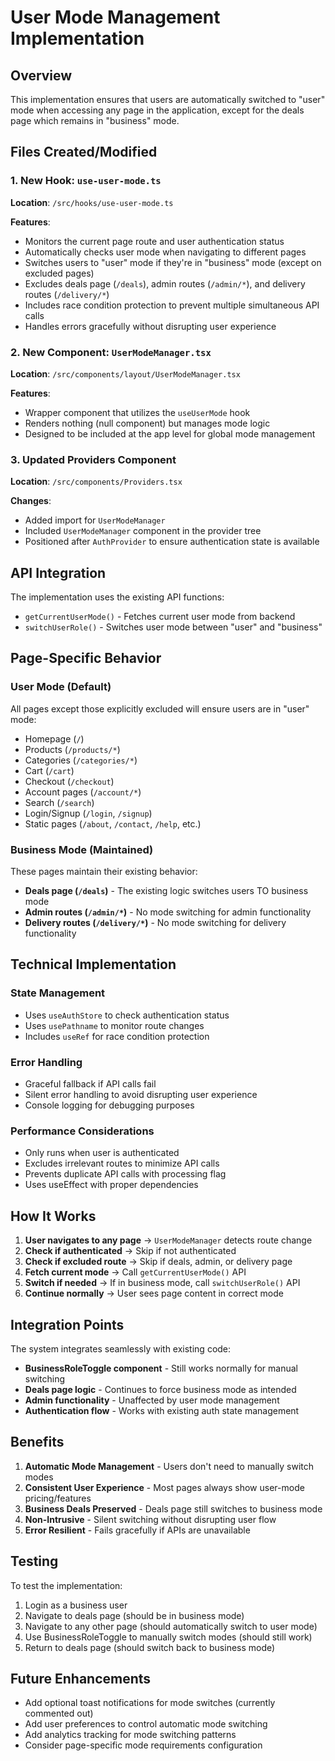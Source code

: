 # User Mode Management Implementation

## Overview

This implementation ensures that users are automatically switched to "user" mode when accessing any page in the application, except for the deals page which remains in "business" mode.

## Files Created/Modified

### 1. New Hook: `use-user-mode.ts`

**Location**: `/src/hooks/use-user-mode.ts`

**Features**:

- Monitors the current page route and user authentication status
- Automatically checks user mode when navigating to different pages
- Switches users to "user" mode if they're in "business" mode (except on excluded pages)
- Excludes deals page (`/deals`), admin routes (`/admin/*`), and delivery routes (`/delivery/*`)
- Includes race condition protection to prevent multiple simultaneous API calls
- Handles errors gracefully without disrupting user experience

### 2. New Component: `UserModeManager.tsx`

**Location**: `/src/components/layout/UserModeManager.tsx`

**Features**:

- Wrapper component that utilizes the `useUserMode` hook
- Renders nothing (null component) but manages mode logic
- Designed to be included at the app level for global mode management

### 3. Updated Providers Component

**Location**: `/src/components/Providers.tsx`

**Changes**:

- Added import for `UserModeManager`
- Included `UserModeManager` component in the provider tree
- Positioned after `AuthProvider` to ensure authentication state is available

## API Integration

The implementation uses the existing API functions:

- `getCurrentUserMode()` - Fetches current user mode from backend
- `switchUserRole()` - Switches user mode between "user" and "business"

## Page-Specific Behavior

### User Mode (Default)

All pages except those explicitly excluded will ensure users are in "user" mode:

- Homepage (`/`)
- Products (`/products/*`)
- Categories (`/categories/*`)
- Cart (`/cart`)
- Checkout (`/checkout`)
- Account pages (`/account/*`)
- Search (`/search`)
- Login/Signup (`/login`, `/signup`)
- Static pages (`/about`, `/contact`, `/help`, etc.)

### Business Mode (Maintained)

These pages maintain their existing behavior:

- **Deals page (`/deals`)** - The existing logic switches users TO business mode
- **Admin routes (`/admin/*`)** - No mode switching for admin functionality
- **Delivery routes (`/delivery/*`)** - No mode switching for delivery functionality

## Technical Implementation

### State Management

- Uses `useAuthStore` to check authentication status
- Uses `usePathname` to monitor route changes
- Includes `useRef` for race condition protection

### Error Handling

- Graceful fallback if API calls fail
- Silent error handling to avoid disrupting user experience
- Console logging for debugging purposes

### Performance Considerations

- Only runs when user is authenticated
- Excludes irrelevant routes to minimize API calls
- Prevents duplicate API calls with processing flag
- Uses useEffect with proper dependencies

## How It Works

1. **User navigates to any page** → `UserModeManager` detects route change
2. **Check if authenticated** → Skip if not authenticated
3. **Check if excluded route** → Skip if deals, admin, or delivery page
4. **Fetch current mode** → Call `getCurrentUserMode()` API
5. **Switch if needed** → If in business mode, call `switchUserRole()` API
6. **Continue normally** → User sees page content in correct mode

## Integration Points

The system integrates seamlessly with existing code:

- **BusinessRoleToggle component** - Still works normally for manual switching
- **Deals page logic** - Continues to force business mode as intended
- **Admin functionality** - Unaffected by user mode management
- **Authentication flow** - Works with existing auth state management

## Benefits

1. **Automatic Mode Management** - Users don't need to manually switch modes
2. **Consistent User Experience** - Most pages always show user-mode pricing/features
3. **Business Deals Preserved** - Deals page still switches to business mode
4. **Non-Intrusive** - Silent switching without disrupting user flow
5. **Error Resilient** - Fails gracefully if APIs are unavailable

## Testing

To test the implementation:

1. Login as a business user
2. Navigate to deals page (should be in business mode)
3. Navigate to any other page (should automatically switch to user mode)
4. Use BusinessRoleToggle to manually switch modes (should still work)
5. Return to deals page (should switch back to business mode)

## Future Enhancements

- Add optional toast notifications for mode switches (currently commented out)
- Add user preferences to control automatic mode switching
- Add analytics tracking for mode switching patterns
- Consider page-specific mode requirements configuration
